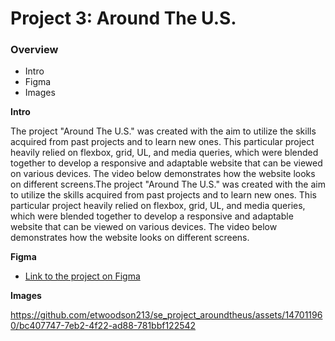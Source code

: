 # Project 3: Around The U.S.

### Overview  

* Intro  
* Figma  
* Images  
  
**Intro**
  
The project "Around The U.S." was created with the aim to utilize the skills acquired from past projects and to learn new ones. This particular project heavily relied on flexbox, grid, UL, and media queries, which were blended together to develop a responsive and adaptable website that can be viewed on various devices. The video below demonstrates how the website looks on different screens.The project "Around The U.S." was created with the aim to utilize the skills acquired from past projects and to learn new ones. This particular project heavily relied on flexbox, grid, UL, and media queries, which were blended together to develop a responsive and adaptable website that can be viewed on various devices. The video below demonstrates how the website looks on different screens.
  
**Figma**  
  
* [Link to the project on Figma](https://www.figma.com/file/ii4xxsJ0ghevUOcssTlHZv/Sprint-3%3A-Around-the-US?node-id=0%3A1)  
  
**Images**  

https://github.com/etwoodson213/se_project_aroundtheus/assets/147011960/bc407747-7eb2-4f22-ad88-781bbf122542

